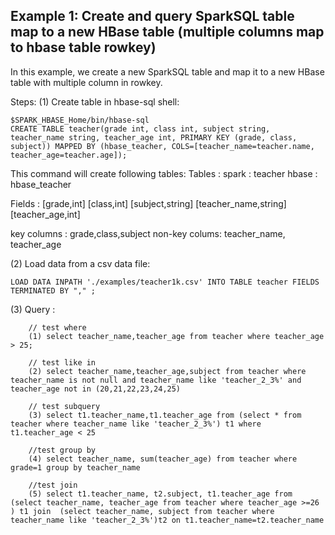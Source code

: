 ## Example 1: Create and query SparkSQL table map to a new HBase table (multiple columns map to hbase table rowkey)
In this example, we create a new SparkSQL table and map it to a new HBase table with multiple column in rowkey.

Steps:
(1) Create table in hbase-sql shell:
```
$SPARK_HBASE_Home/bin/hbase-sql
CREATE TABLE teacher(grade int, class int, subject string, teacher_name string, teacher_age int, PRIMARY KEY (grade, class, subject)) MAPPED BY (hbase_teacher, COLS=[teacher_name=teacher.name, teacher_age=teacher.age]);
```

This command will create following tables:
Tables :
  spark :  teacher
  hbase :  hbase_teacher
  
Fields :
  [grade,int]
  [class,int]
  [subject,string]
  [teacher_name,string]
  [teacher_age,int]

  key columns : grade,class,subject
  non-key colums: teacher_name, teacher_age
  
(2) Load data from a csv data file:
```
LOAD DATA INPATH './examples/teacher1k.csv' INTO TABLE teacher FIELDS TERMINATED BY "," ;
```

(3) Query :
```
    // test where
    (1) select teacher_name,teacher_age from teacher where teacher_age > 25;

    // test like in
    (2) select teacher_name,teacher_age,subject from teacher where teacher_name is not null and teacher_name like 'teacher_2_3%' and teacher_age not in (20,21,22,23,24,25)

    // test subquery
    (3) select t1.teacher_name,t1.teacher_age from (select * from teacher where teacher_name like 'teacher_2_3%') t1 where t1.teacher_age < 25

    //test group by
    (4) select teacher_name, sum(teacher_age) from teacher where grade=1 group by teacher_name

    //test join
    (5) select t1.teacher_name, t2.subject, t1.teacher_age from (select teacher_name, teacher_age from teacher where teacher_age >=26 ) t1 join  (select teacher_name, subject from teacher where teacher_name like 'teacher_2_3%')t2 on t1.teacher_name=t2.teacher_name
```
